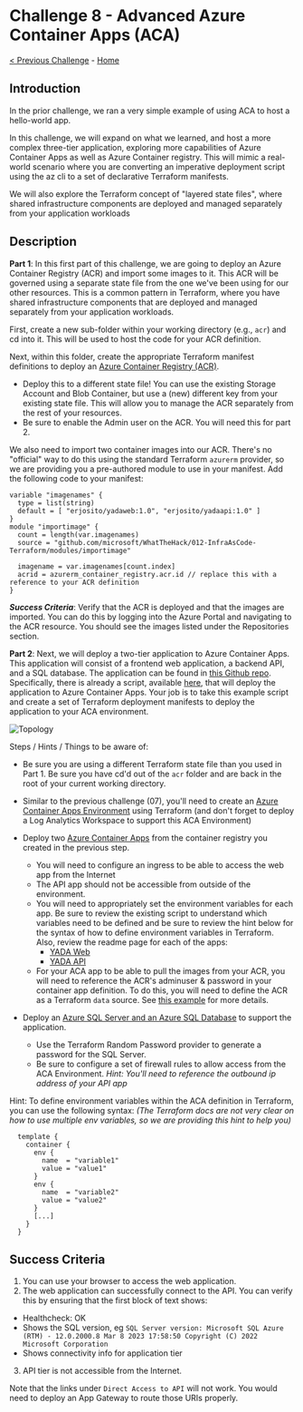 # Challenge 8 - Advanced Azure Container Apps (ACA)

[< Previous Challenge](./Challenge-07.md) - [Home](../README.md) 

## Introduction
In the prior challenge, we ran a very simple example of using ACA to host a hello-world app.

In this challenge, we will expand on what we learned, and host a more complex three-tier application, exploring more capabilities of Azure Container Apps as well as Azure Container registry.  This will mimic a real-world scenario where you are converting an imperative deployment script using the az cli to a set of declarative Terraform manifests.

We will also explore the Terraform concept of "layered state files", where shared infrastructure components are deployed and managed separately from your application workloads

## Description

**Part 1**:  In this first part of this challenge, we are going to deploy an Azure Container Registry (ACR) and import some images to it.  This ACR will be governed using a separate state file from the one we've been using for our other resources.  This is a common pattern in Terraform, where you have shared infrastructure components that are deployed and managed separately from your application workloads.

First, create a new sub-folder within your working directory (e.g., `acr`) and cd into it.  This will be used to host the code for your ACR definition.

Next, within this folder, create the appropriate Terraform manifest definitions to deploy an [Azure Container Registry (ACR)](https://registry.terraform.io/providers/hashicorp/azurerm/latest/docs/resources/container_registry).
+ Deploy this to a different state file!  You can use the existing Storage Account and Blob Container, but use a (new) different key from your existing state file.  This will allow you to manage the ACR separately from the rest of your resources.
+ Be sure to enable the Admin user on the ACR.  You will need this for part 2.

We also need to import two container images into our ACR.  There's no "official" way to do this using the standard Terraform `azurerm` provider, so we are providing you a pre-authored module to use in your manifest.  Add the following code to your manifest:


```hcl
variable "imagenames" {
  type = list(string)
  default = [ "erjosito/yadaweb:1.0", "erjosito/yadaapi:1.0" ]
}
module "importimage" {
  count = length(var.imagenames)
  source = "github.com/microsoft/WhatTheHack/012-InfraAsCode-Terraform/modules/importimage"

  imagename = var.imagenames[count.index]
  acrid = azurerm_container_registry.acr.id // replace this with a reference to your ACR definition
}
```

***Success Criteria***:  Verify that the ACR is deployed and that the images are imported.  You can do this by logging into the Azure Portal and navigating to the ACR resource.  You should see the images listed under the Repositories section.

**Part 2**:  Next, we will deploy a two-tier application to Azure Container Apps.  This application will consist of a frontend web application, a backend API, and a SQL database.  The application can be found in [this Github repo](https://github.com/microsoft/YADA).  Specifically, there is already a script, available [here](https://github.com/microsoft/YADA/blob/main/deploy/ACA.md), that will deploy the application to Azure Container Apps.  Your job is to take this example script and create a set of Terraform deployment manifests to deploy the application to your ACA environment.

![Topology](https://github.com/microsoft/YADA/raw/main/web/app_arch.orig.png)

Steps / Hints / Things to be aware of: 

+ Be sure you are using a different Terraform state file than you used in Part 1. Be sure you have cd'd out of the `acr` folder and are back in the root of your current working directory.
+ Similar to the previous challenge (07), you'll need to create an [Azure Container Apps Environment](https://registry.terraform.io/providers/hashicorp/azurerm/latest/docs/resources/container_app_environment) using Terraform (and don't forget to deploy a Log Analytics Workspace to support this ACA Environment)
+ Deploy two [Azure Container Apps](https://registry.terraform.io/providers/hashicorp/azurerm/latest/docs/resources/container_app) from the container registry you created in the previous step.  
    - You will need to configure an ingress to be able to access the web app from the Internet
    - The API app should not be accessible from outside of the environment.
    - You will need to appropriately set the environment variables for each app.  Be sure to review the existing script to understand which variables need to be defined and be sure to review the hint below for the syntax of how to define environment variables in Terraform.  Also, review the readme page for each of the apps:
      - [YADA Web](https://github.com/microsoft/YADA/blob/main/web/README.md)
      - [YADA API](https://github.com/microsoft/YADA/blob/main/api/README.md)
    - For your ACA app to be able to pull the images from your ACR, you will need to reference the ACR's adminuser & password in your container app definition.  To do this, you will need to define the ACR as a Terraform `data` source.  See [this example](https://registry.terraform.io/providers/hashicorp/azurerm/latest/docs/data-sources/container_registry) for more details.

+ Deploy an  [Azure SQL Server and an Azure SQL Database](https://registry.terraform.io/providers/hashicorp/azurerm/latest/docs/resources/mssql_database) to support the application.
    - Use the Terraform Random Password provider to generate a password for the SQL Server.
    - Be sure to configure a set of firewall rules to allow access from the ACA Environment.  _Hint: You'll need to reference the outbound ip address of your API app_


Hint:  To define environment variables within the ACA definition in Terraform, you can use the following syntax:  _(The Terraform docs are not very clear on how to use multiple env variables, so we are providing this hint to help you)_

```hcl
  template {
    container {
      env {
        name  = "variable1"
        value = "value1"
      }
      env {
        name  = "variable2"
        value = "value2"
      }
      [...]
    }
  }
```

## Success Criteria

1. You can use your browser to access the web application.
2. The web application can successfully connect to the API.  You can verify this by ensuring that the first block of text shows:
  - Healthcheck: OK
  - Shows the SQL version, eg `SQL Server version: Microsoft SQL Azure (RTM) - 12.0.2000.8 Mar 8 2023 17:58:50 Copyright (C) 2022 Microsoft Corporation`
  - Shows connectivity info for application tier
3. API tier is not accessible from the Internet.

Note that the links under `Direct Access to API` will not work. You would need to deploy an App Gateway to route those URIs properly.


